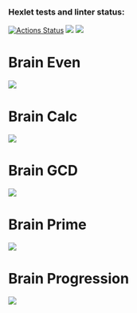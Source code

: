 ### Hexlet tests and linter status:
[![Actions Status](https://github.com/HelenHorner/frontend-project-lvl1/workflows/hexlet-check/badge.svg)](https://github.com/HelenHorner/frontend-project-lvl1/actions)
<a href="https://codeclimate.com/github/codeclimate/codeclimate/maintainability"><img src="https://api.codeclimate.com/v1/badges/a99a88d28ad37a79dbf6/maintainability" /></a>
<a href="https://github.com/HelenHorner/frontend-project-lvl1/actions/workflows/node.js.yml"><img src="https://github.com/HelenHorner/frontend-project-lvl1/actions/workflows/node.js.yml/badge.svg"></a>
<h1>Brain Even</h1>
<a href="https://asciinema.org/a/YeThHRoK5eZB7J8jzkjUdVn2x" target="_blank"><img src="https://asciinema.org/a/YeThHRoK5eZB7J8jzkjUdVn2x.svg" /></a>
<h1>Brain Calc</h1>
<a href="https://asciinema.org/a/Exb44reCxNT1slKnju4u9ZuR5" target="_blank"><img src="https://asciinema.org/a/Exb44reCxNT1slKnju4u9ZuR5.svg" /></a>
<h1>Brain GCD</h1>
<a href="https://asciinema.org/a/Cge4XZy7wR0wur9nqwUqLa7hK" target="_blank"><img src="https://asciinema.org/a/Cge4XZy7wR0wur9nqwUqLa7hK.svg" /></a>
<h1>Brain Prime</h1>
<a href="https://asciinema.org/a/Th0Vu4qUbh85jmBTxowSZtL6C" target="_blank"><img src="https://asciinema.org/a/Th0Vu4qUbh85jmBTxowSZtL6C.svg" /></a>
<h1>Brain Progression</h1>
<a href="https://asciinema.org/a/CAA9rueyRR5taQbqDz83txZqs" target="_blank"><img src="https://asciinema.org/a/CAA9rueyRR5taQbqDz83txZqs.svg" /></a>